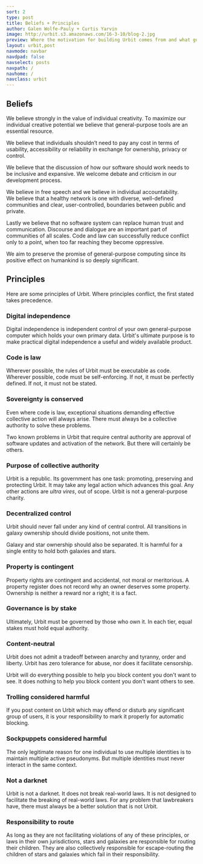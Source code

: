 ```yaml
---
sort: 2
type: post
title: Beliefs + Principles
author: Galen Wolfe-Pauly + Curtis Yarvin
image: http://urbit.s3.amazonaws.com/16-3-10/blog-2.jpg
preview: Where the motivation for building Urbit comes from and what guides its forward progress.  
layout: urbit,post
navmode: navbar
navdpad: false
navselect: posts
navpath: /
navhome: /
navclass: urbit
---
```


## Beliefs

We believe strongly in the value of individual creativity.  To
maximize our individual creative potential we believe that
general-purpose tools are an essential resource.

We believe that individuals shouldn’t need to pay any cost in terms of
usability, accessibility or reliability in exchange for ownership, privacy or
control.  

We believe that the discussion of how our software should work needs to be inclusive and expansive.  We welcome debate and criticism in our development process.

We believe in free speech and we believe in individual accountability.  
We believe that a healthy network is one with diverse, well-defined
communities and clear, user-controlled, boundaries between public and
private.  

Lastly we believe that no software system can replace human trust and
communication.  Discourse and dialogue are an important part of communities
of all scales.  Code and law can successfully reduce conflict only to a
point, when too far reaching they become oppressive.  

We aim to preserve the promise of general-purpose computing since its
positive effect on humankind is so deeply significant.

## Principles

Here are some principles of Urbit.  Where principles conflict,
the first stated takes precedence.

### Digital independence

Digital independence is independent control of your own
general-purpose computer which holds your own primary data.
Urbit's ultimate purpose is to make practical digital
independence a useful and widely available product.

### Code is law

Wherever possible, the rules of Urbit must be executable as code.
Wherever possible, code must be self-enforcing.  If not, it must
be perfectly defined.  If not, it must not be stated.

### Sovereignty is conserved

Even where code is law, exceptional situations demanding
effective collective action will always arise.  There must
always be a collective authority to solve these problems.

Two known problems in Urbit that require central authority are
approval of software updates and activation of the network.  But
there will certainly be others.

### Purpose of collective authority

Urbit is a republic.  Its government has one task: promoting,
preserving and protecting Urbit.  It may take any legal action
which advances this goal.  Any other actions are *ultra vires*,
out of scope.  Urbit is not a general-purpose charity.

### Decentralized control

Urbit should never fall under any kind of central control.  All
transitions in galaxy ownership should divide positions, not
unite them.

Galaxy and star ownership should also be separated.  It is
harmful for a single entity to hold both galaxies and stars.

### Property is contingent

Property rights are contingent and accidental, not moral or
meritorious.  A property register does not record why an owner
deserves some property.  Ownership is neither a reward nor a
right; it is a fact.

### Governance is by stake

Ultimately, Urbit must be governed by those who own it.  In each
tier, equal stakes must hold equal authority.

### Content-neutral

Urbit does not admit a tradeoff between anarchy and tyranny,
order and liberty.  Urbit has zero tolerance for abuse, nor does
it facilitate censorship.

Urbit will do everything possible to help you block content you
don't want to see.  It does nothing to help you block content you
don't want others to see.

### Trolling considered harmful

If you post content on Urbit which may offend or disturb any
significant group of users, it is your responsibility to mark it
properly for automatic blocking.

### Sockpuppets considered harmful

The only legitimate reason for one individual to use multiple
identities is to maintain multiple active pseudonyms.  But
multiple identities must never interact in the same context.

### Not a darknet

Urbit is not a darknet.  It does not break real-world laws.  It
is not designed to facilitate the breaking of real-world laws.
For any problem that lawbreakers have, there must always be a
better solution that is not Urbit.

### Responsibility to route

As long as they are not facilitating violations of any of these
principles, or laws in their own jurisdictions, stars and
galaxies are responsible for routing their children.  They are
also collectively responsible for escape-routing the children of
stars and galaxies which fail in their responsibility.
